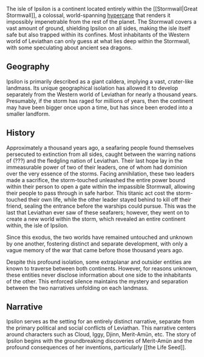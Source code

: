 The isle of Ipsilon is a continent located entirely within the [[Stormwall|Great Stormwall]], a colossal, world-spanning [hypercane](https://en.wikipedia.org/wiki/Hypercane) that renders it impossibly impenetrable from the rest of the planet. The Stormwall covers a vast amount of ground, shielding Ipsilon on all sides, making the isle itself safe but also trapped within its confines. Most inhabitants of the Western world of Leviathan can only guess at what lies deep within the Stormwall, with some speculating about ancient sea dragons.

## Geography

Ipsilon is primarily described as a giant caldera, implying a vast, crater-like landmass. Its unique geographical isolation has allowed it to develop separately from the Western world of Leviathan for nearly a thousand years. Presumably, if the storm has raged for millions of years, then the continent may have been bigger once upon a time, but has since been eroded into a smaller landform.

## History

Approximately a thousand years ago, a seafaring people found themselves persecuted to extinction from all sides, caught between the warring nations of (???) and the fledgling nation of Leviathan. Their last hope lay in the immeasurable power of two of their leaders, one of whom had dominion over the very essence of the storms. Facing annihilation, these two leaders made a sacrifice, the storm-touched unleashed the entire power bound within their person to open a gate within the impassible Stormwall, allowing their people to pass through in safe harbor. This titanic act cost the storm-touched their own life, while the other leader stayed behind to kill off their friend, sealing the entrance before the warships could pursue. This was the last that Leviathan ever saw of these seafarers; however, they went on to create a new world within the storm, which revealed an entire continent within, the isle of Ipsilon. 

Since this exodus, the two worlds have remained untouched and unknown by one another, fostering distinct and separate development, with only a vague memory of the war that came before those thousand years ago.

Despite this profound isolation, some extraplanar and outsider entities are known to traverse between both continents. However, for reasons unknown, these entities never disclose information about one side to the inhabitants of the other. This enforced silence maintains the mystery and separation between the two narratives unfolding on each landmass.

## Narrative

Ipsilon serves as the setting for an entirely distinct narrative, separate from the primary political and social conflicts of Leviathan. This narrative centers around characters such as Cloud, Iggy, Djinn, Merit-Amün, etc. The story of Ipsilon begins with the groundbreaking discoveries of Merit-Amün and the profound consequences of her inventions, particularly [[the Life Seed]]. 